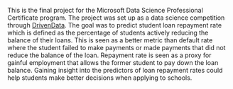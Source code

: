 
This is the final project for the Microsoft Data Science Professional Certificate program.  The project was set up as a data
science competition through [DrivenData](https://www.datasciencecapstone.org/competitions/1/student-loans/page/1/).  The goal was to predict student loan repayment rate which is defined as the percentage
of students actively reducing the balance of their loans.  This is seen as a better metric than default rate where the student
failed to make payments or made payments that did not reduce the balance of the loan.  Repayment rate is seen as a proxy for 
gainful employment that allows the former student to pay down the loan balance.  Gaining insight into the predictors of loan repayment rates could help students make better decisions when applying to schools.
